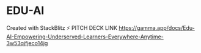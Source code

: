 # EDU-AI
Created with StackBlitz ⚡️
PITCH DECK LINK
https://gamma.app/docs/Edu-AI-Empowering-Underserved-Learners-Everywhere-Anytime-3w53qjfjeco14jg

